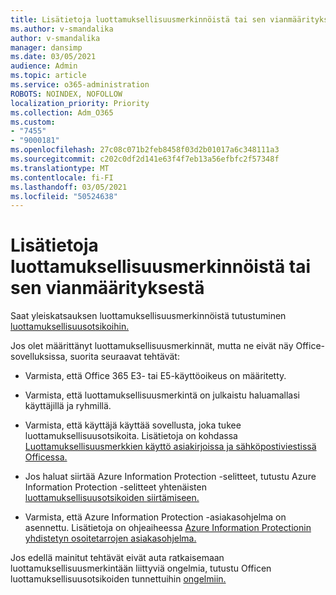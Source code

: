 ```yaml
---
title: Lisätietoja luottamuksellisuusmerkinnöistä tai sen vianmäärityksestä
ms.author: v-smandalika
author: v-smandalika
manager: dansimp
ms.date: 03/05/2021
audience: Admin
ms.topic: article
ms.service: o365-administration
ROBOTS: NOINDEX, NOFOLLOW
localization_priority: Priority
ms.collection: Adm_O365
ms.custom:
- "7455"
- "9000181"
ms.openlocfilehash: 27c08c071b2feb8458f03d2b01017a6c348111a3
ms.sourcegitcommit: c202c0df2d141e63f4f7eb13a56efbfc2f57348f
ms.translationtype: MT
ms.contentlocale: fi-FI
ms.lasthandoff: 03/05/2021
ms.locfileid: "50524638"
---
```

# <a name="learn-about-or-troubleshoot-sensitivity-labels"></a>Lisätietoja luottamuksellisuusmerkinnöistä tai sen vianmäärityksestä

Saat yleiskatsauksen luottamuksellisuusmerkinnöistä tutustuminen [luottamuksellisuusotsikoihin.](https://docs.microsoft.com/microsoft-365/compliance/sensitivity-labels)

Jos olet määrittänyt luottamuksellisuusmerkinnät, mutta ne eivät näy Office-sovelluksissa, suorita seuraavat tehtävät:

- Varmista, että Office 365 E3- tai E5-käyttöoikeus on määritetty.

- Varmista, että luottamuksellisuusmerkintä on julkaistu haluamallasi käyttäjillä ja ryhmillä.

- Varmista, että käyttäjä käyttää sovellusta, joka tukee luottamuksellisuusotsikoita. Lisätietoja on kohdassa [Luottamuksellisuusmerkkien käyttö asiakirjoissa ja sähköpostiviestissä Officessa.](https://support.microsoft.com/topic/apply-sensitivity-labels-to-your-files-and-email-in-office-2f96e7cd-d5a4-403b-8bd7-4cc636bae0f9)

- Jos haluat siirtää Azure Information Protection -selitteet, tutustu Azure Information Protection -selitteet yhtenäisten [luottamuksellisuusotsikoiden siirtämiseen.](https://docs.microsoft.com/azure/information-protection/configure-policy-migrate-labels)

- Varmista, että Azure Information Protection -asiakasohjelma on asennettu. Lisätietoja on ohjeaiheessa [Azure Information Protectionin yhdistetyn osoitetarrojen asiakasohjelma.](https://docs.microsoft.com/azure/information-protection/rms-client/unifiedlabelingclient-version-release-history)

Jos edellä mainitut tehtävät eivät auta ratkaisemaan luottamuksellisuusmerkintään liittyviä ongelmia, tutustu Officen luottamuksellisuusotsikoiden tunnettuihin [ongelmiin.](https://support.microsoft.com/topic/known-issues-with-sensitivity-labels-in-office-b169d687-2bbd-4e21-a440-7da1b2743edc)
